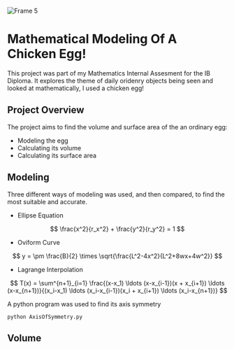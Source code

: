 ![Frame 5](https://github.com/user-attachments/assets/2363a506-bd27-4b5e-adfb-267a41e6157a)

# Mathematical Modeling Of A Chicken Egg!

This project was part of my Mathematics Internal Assesment for the IB Diploma. It explores the theme of daily oridenry objects being seen and looked at mathematically, I used a chicken egg!

## Project Overview

The project aims to find the volume and surface area of the an ordinary egg:

- Modeling the egg
- Calculating its volume
- Calculating its surface area

## Modeling

Three different ways of modeling was used, and then compared, to find the most suitable and accurate.

- Ellipse Equation

$$
\frac{x^2}{r_x^2} + \frac{y^2}{r_y^2} = 1
$$

- Oviform Curve

$$
y = \pm \frac{B}{2} \times \sqrt{\frac{L^2-4x^2}{L^2+8wx+4w^2}}
$$

- Lagrange Interpolation

$$
T(x) = \sum^{n+1}_{i=1} \frac{(x-x_1) \ldots (x-x_{i-1})(x + x_{i+1}) \ldots (x-x_{n+1})}{(x_i-x_1) \ldots (x_i-x_{i-1})(x_i + x_{i+1}) \ldots (x_i-x_{n+1})}
$$

A python program was used to find its axis symmetry

```{bash}
python AxisOfSymmetry.py
```

## Volume




